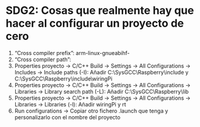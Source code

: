# SDG2: Cosas que realmente hay que hacer al configurar un proyecto de cero

1. “Cross compiler prefix”: arm-linux-gnueabihf-
2. “Cross compiler path”: 
3. Properties proyecto -> C/C++ Build -> Settings -> All Configurations -> Includes -> Include paths (-I): Añadir C:\SysGCC\Raspberry\include y C:\SysGCC\Raspberry\include\wiringPi
4. Properties proyecto -> C/C++ Build -> Settings -> All Configurations -> Libraries -> Library search path (-L): Añadir C:\SysGCC\Raspberry\lib
5. Properties proyecto -> C/C++ Build -> Settings -> All Configurations -> Libraries -> Libraries (-l): Añadir wiringPi y rt
6. Run configurations -> Copiar otro fichero .launch que tenga y personalizarlo con el nombre del proyecto